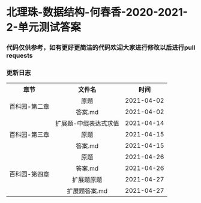 # 北理珠-数据结构-何春香-2020-2021-2-单元测试答案

### 代码仅供参考，如有更好更简洁的代码欢迎大家进行修改以后进行pull requests



### 更新日志

<table style="text-align:center">
    <tr>
        <th>章节</th><th>文件名</th><th>时间</th>
    </tr>
    <tr>
        <td rowspan="2" style="vertical-align:middle">百科园-第二章</td><td>原题</td><td>2021-04-02</td>
    </tr>
    <tr>
        <td>答案.md</td><td>2021-04-02</td>
    </tr>
    <tr>
        <td rowspan="3" style="vertical-align:middle">百科园-第三章</td><td>扩展题-中缀表达式求值</td><td>2021-04-14</td>
    </tr>
    <tr>
        <td>原题</td><td>2021-04-15</td>
    </tr>
    <tr>
        <td>答案.md</td><td>2021-04-15</td>
    </tr>
    <td rowspan="4" style="vertical-align:middle">百科园-第四章</td><td>原题</td><td>2021-04-26</td>
    </tr>
    <tr>
        <td>答案.md</td><td>2021-04-26</td>
    </tr>
    <tr>
        <td>扩展题原题</td><td>2021-04-27</td>
    </tr>
<tr>
        <td>扩展题答案.md</td><td>2021-04-27</td>
    </tr>
</table>

